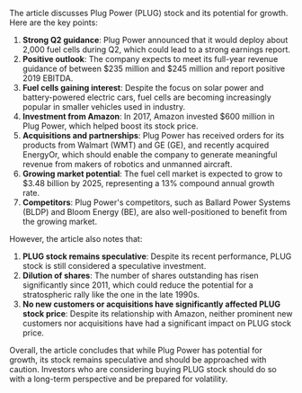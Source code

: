 The article discusses Plug Power (PLUG) stock and its potential for growth. Here are the key points:

1. **Strong Q2 guidance**: Plug Power announced that it would deploy about 2,000 fuel cells during Q2, which could lead to a strong earnings report.
2. **Positive outlook**: The company expects to meet its full-year revenue guidance of between $235 million and $245 million and report positive 2019 EBITDA.
3. **Fuel cells gaining interest**: Despite the focus on solar power and battery-powered electric cars, fuel cells are becoming increasingly popular in smaller vehicles used in industry.
4. **Investment from Amazon**: In 2017, Amazon invested $600 million in Plug Power, which helped boost its stock price.
5. **Acquisitions and partnerships**: Plug Power has received orders for its products from Walmart (WMT) and GE (GE), and recently acquired EnergyOr, which should enable the company to generate meaningful revenue from makers of robotics and unmanned aircraft.
6. **Growing market potential**: The fuel cell market is expected to grow to $3.48 billion by 2025, representing a 13% compound annual growth rate.
7. **Competitors**: Plug Power's competitors, such as Ballard Power Systems (BLDP) and Bloom Energy (BE), are also well-positioned to benefit from the growing market.

However, the article also notes that:

1. **PLUG stock remains speculative**: Despite its recent performance, PLUG stock is still considered a speculative investment.
2. **Dilution of shares**: The number of shares outstanding has risen significantly since 2011, which could reduce the potential for a stratospheric rally like the one in the late 1990s.
3. **No new customers or acquisitions have significantly affected PLUG stock price**: Despite its relationship with Amazon, neither prominent new customers nor acquisitions have had a significant impact on PLUG stock price.

Overall, the article concludes that while Plug Power has potential for growth, its stock remains speculative and should be approached with caution. Investors who are considering buying PLUG stock should do so with a long-term perspective and be prepared for volatility.